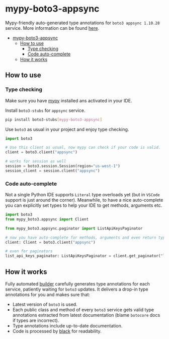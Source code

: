 # mypy-boto3-appsync

Mypy-friendly auto-generated type annotations for `boto3 appsync 1.10.28` service.
More information can be found [here](https://github.com/vemel/mypy_boto3).

- [mypy-boto3-appsync](#mypy-boto3-appsync)
  - [How to use](#how-to-use)
    - [Type checking](#type-checking)
    - [Code auto-complete](#code-auto-complete)
  - [How it works](#how-it-works)

## How to use

### Type checking

Make sure you have [mypy](https://github.com/python/mypy) installed ans activated in your IDE.

Install `boto3-stubs` for `appsync` service.

```bash
pip install boto3-stubs[mypy-boto3-appsync]
```

Use `boto3` as usual in your project and enjoy type checking.

```python
import boto3

# Use this client as usual, now mypy can check if your code is valid.
client = boto3.client("appsync")

# works for session as well
session = boto3.session.Session(region="us-west-1")
session_client = session.client("appsync")

```

### Code auto-complete

Not a single Python IDE supports `Literal` type overloads yet (but in `VSCode` support is just around the corner).
Meanwhile, to have a nice auto-complete you can explicitly set types to help your IDE to get methods, arguments etc.

```python
import boto3
from mypy_boto3.appsync import Client

from mypy_boto3.appsync.paginator import ListApiKeysPaginator

# now you have auto-complete for methods, arguments and even return types
client: Client = boto3.client("appsync")

# even for paginators
list_api_keys_paginator: ListApiKeysPaginator = client.get_paginator("list_api_keys")
```

## How it works

Fully automated [builder](https://github.com/vemel/mypy_boto3) carefully generates
type annotations for each service, patiently waiting for `boto3` updates. It delivers
a drop-in type annotations for you and makes sure that:

- Latest version of `boto3` is used.
- Each public class and method of every `boto3` service gets valid type annotations
  extracted from latest documentation (blame `botocore` docs if types are incorrect).
- Type annotations include up-to-date documentation.
- Code is processed by [black](https://github.com/psf/black) for readability.